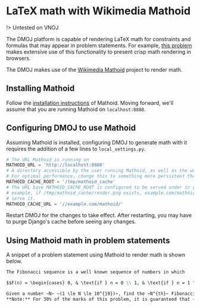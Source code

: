 # LaTeX math with Wikimedia Mathoid

!> Untested on VNOJ

The DMOJ platform is capable of rendering LaTeX math for constraints and formulas that may appear in problem statements. For example,
[this problem](https://dmoj.ca/problem/fibonacci) makes extensive use of this functionality to present crisp math rendering in browsers.

The DMOJ makes use of the [Wikimedia Mathoid](https://github.com/wikimedia/mathoid) project to render math.

## Installing Mathoid

Follow the [installation instructions](https://github.com/wikimedia/mathoid) of Mathoid. Moving forward, we'll assume that
you are running Mathoid on `localhost:8888`.

## Configuring DMOJ to use Mathoid

Assuming Mathoid is installed, configuring DMOJ to generate math with it requires the addition of a few lines
to `local_settings.py`.

```python
# The URL Mathoid is running on
MATHOID_URL = 'http://localhost:8888'
# A directory accessible by the user running Mathoid, as well as the web (nginx) user.
# For optimal performance, change this to something more persistent than /tmp
MATHOID_CACHE_ROOT = '/tmp/mathoid_cache'
# The URL base MATHOID_CACHE_ROOT is configured to be served under in your webserver. For
# example, if /tmp/mathoid_cache/render.png exists, example.com/mathoid/render.png should
# serve it.
MATHOID_CACHE_URL = '//example.com/mathoid/'
```

Restart DMOJ for the changes to take effect. After restarting, you may have to purge Django's cache before seeing any changes.

## Using Mathoid math in problem statements

A snippet of a problem statement using Mathoid to render math is shown below.

```markdown
The Fibonacci sequence is a well known sequence of numbers in which

$$F(n) = \begin{cases} 0, & \text{if } n = 0 \\ 1, & \text{if } n = 1 \\ F(n-2) + F(n-1), & \text{if } n \ge 2 \end{cases}$$

Given a number ~N~ ~(1 \le N \le 10^{19})~, find the ~N^{th}~ Fibonacci number, modulo ~1\,000\,000\,007~ ~(= 10^9 + 7)~.<br/>
**Note:** For 30% of the marks of this problem, it is guaranteed that ~(1 \le N \le 1\,000\,000)~.
```
